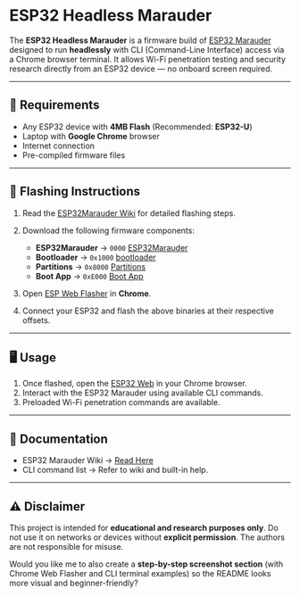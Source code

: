 # ESP32 Headless Marauder

The **ESP32 Headless Marauder** is a firmware build of [ESP32 Marauder](https://github.com/justcallmekoko/ESP32Marauder) designed to run **headlessly** with CLI (Command-Line Interface) access via a Chrome browser terminal.
It allows Wi-Fi penetration testing and security research directly from an ESP32 device — no onboard screen required.

---

## 🚀 Requirements

* Any ESP32 device with **4MB Flash** (Recommended: **ESP32-U**)
* Laptop with **Google Chrome** browser
* Internet connection
* Pre-compiled firmware files

---

## 🔧 Flashing Instructions

1. Read the [ESP32Marauder Wiki](https://github.com/justcallmekoko/ESP32Marauder/wiki) for detailed flashing steps.

2. Download the following firmware components:

   * **ESP32Marauder** → `0000` [ESP32Marauder](https://github.com/justcallmekoko/ESP32Marauder/releases/download/v1.8.4/esp32_marauder_v1_8_4_20250806_v6.bin)
   * **Bootloader** → `0x1000` [bootloader](https://github.com/justcallmekoko/ESP32Marauder/raw/master/FlashFiles/MarauderV4/esp32_marauder.ino.bootloader.bin)
   * **Partitions** → `0x8000` [Partitions](https://github.com/justcallmekoko/ESP32Marauder/raw/master/FlashFiles/MarauderV4/esp32_marauder.ino.partitions.bin)
   * **Boot App** → `0xE000` [Boot App](https://github.com/justcallmekoko/ESP32Marauder/raw/master/FlashFiles/FlipperZeroMultiBoardS3/boot_app0.bin)

3. Open [ESP Web Flasher](https://espressif.github.io/esptool-js/) in **Chrome**.

4. Connect your ESP32 and flash the above binaries at their respective offsets.

---

## 🖥️ Usage

1. Once flashed, open the [ESP32 Web]() in your Chrome browser.
2. Interact with the ESP32 Marauder using available CLI commands.
3. Preloaded Wi-Fi penetration commands are available.

---

## 📖 Documentation

* ESP32 Marauder Wiki → [Read Here](https://github.com/justcallmekoko/ESP32Marauder/wiki)
* CLI command list → Refer to wiki and built-in help.

---

## ⚠️ Disclaimer

This project is intended for **educational and research purposes only**.
Do not use it on networks or devices without **explicit permission**. The authors are not responsible for misuse.


Would you like me to also create a **step-by-step screenshot section** (with Chrome Web Flasher and CLI terminal examples) so the README looks more visual and beginner-friendly?
